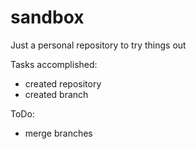 # sandbox
Just a personal repository to try things out

Tasks accomplished:
- created repository
- created branch

ToDo:
- merge branches
